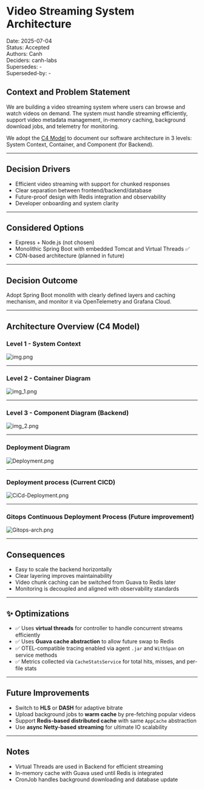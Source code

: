 # Video Streaming System Architecture

Date: 2025-07-04  
Status: Accepted  
Authors: Canh  
Deciders: canh-labs  
Supersedes: -  
Superseded-by: -

## Context and Problem Statement

We are building a video streaming system where users can browse and watch videos on demand. The system must handle streaming efficiently, support video metadata management, in-memory caching, background download jobs, and telemetry for monitoring.

We adopt the [C4 Model](https://c4model.com) to document our software architecture in 3 levels: System Context, Container, and Component (for Backend).

---

## Decision Drivers

- Efficient video streaming with support for chunked responses
- Clear separation between frontend/backend/database
- Future-proof design with Redis integration and observability
- Developer onboarding and system clarity

---

## Considered Options

- Express + Node.js (not chosen)
- Monolithic Spring Boot with embedded Tomcat and Virtual Threads ✅
- CDN-based architecture (planned in future)

---

## Decision Outcome

Adopt Spring Boot monolith with clearly defined layers and caching mechanism, and monitor it via OpenTelemetry and Grafana Cloud.

---

## Architecture Overview (C4 Model)

### Level 1 - System Context

![img.png](images/C4-L1.png)

---

### Level 2 - Container Diagram

![img_1.png](images/C4-L2.png)

---

### Level 3 - Component Diagram (Backend)

![img_2.png](images/C4-L3.png)

---

### Deployment Diagram

![Deployment.png](images/Deployment.png)

---

### Deployment process (Current CICD) 

![CiCd-Deployment.png](images/CiCd-Deployment.png)

---

### Gitops Continuous Deployment Process (Future improvement)

![Gitops-arch.png](images/Gitops-arch.png)

------

## Consequences

- Easy to scale the backend horizontally
- Clear layering improves maintainability
- Video chunk caching can be switched from Guava to Redis later
- Monitoring is decoupled and aligned with observability standards

---

## ✨ Optimizations

* ✅ Uses **virtual threads** for controller to handle concurrent streams efficiently
* ✅ Uses **Guava cache abstraction** to allow future swap to Redis
* ✅ OTEL-compatible tracing enabled via agent `.jar` and `WithSpan` on service methods
* ✅ Metrics collected via `CacheStatsService` for total hits, misses, and per-file stats

---

##  Future Improvements

* Switch to **HLS** or **DASH** for adaptive bitrate
* Upload background jobs to **warm cache** by pre-fetching popular videos
* Support **Redis-based distributed cache** with same `AppCache` abstraction
* Use **async Netty-based streaming** for ultimate IO scalability

---

##  Notes

- Virtual Threads are used in Backend for efficient streaming
- In-memory cache with Guava used until Redis is integrated
- CronJob handles background downloading and database update